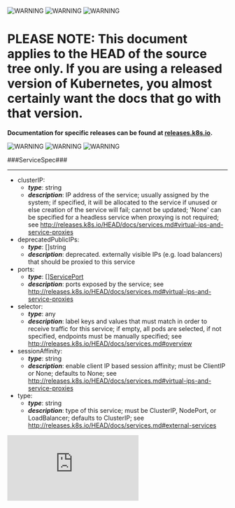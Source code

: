 <!-- BEGIN MUNGE: UNVERSIONED_WARNING -->

<!-- BEGIN STRIP_FOR_RELEASE -->

![WARNING](http://kubernetes.io/img/warning.png)
![WARNING](http://kubernetes.io/img/warning.png)
![WARNING](http://kubernetes.io/img/warning.png)

<h1>PLEASE NOTE: This document applies to the HEAD of the source
tree only. If you are using a released version of Kubernetes, you almost
certainly want the docs that go with that version.</h1>

<strong>Documentation for specific releases can be found at
[releases.k8s.io](http://releases.k8s.io).</strong>

![WARNING](http://kubernetes.io/img/warning.png)
![WARNING](http://kubernetes.io/img/warning.png)
![WARNING](http://kubernetes.io/img/warning.png)

<!-- END STRIP_FOR_RELEASE -->

<!-- END MUNGE: UNVERSIONED_WARNING -->
###ServiceSpec###

---
* clusterIP: 
  * **_type_**: string
  * **_description_**: IP address of the service; usually assigned by the system; if specified, it will be allocated to the service if unused or else creation of the service will fail; cannot be updated; 'None' can be specified for a headless service when proxying is not required; see http://releases.k8s.io/HEAD/docs/services.md#virtual-ips-and-service-proxies
* deprecatedPublicIPs: 
  * **_type_**: []string
  * **_description_**: deprecated. externally visible IPs (e.g. load balancers) that should be proxied to this service
* ports: 
  * **_type_**: [][ServicePort](ServicePort.md)
  * **_description_**: ports exposed by the service; see http://releases.k8s.io/HEAD/docs/services.md#virtual-ips-and-service-proxies
* selector: 
  * **_type_**: any
  * **_description_**: label keys and values that must match in order to receive traffic for this service; if empty, all pods are selected, if not specified, endpoints must be manually specified; see http://releases.k8s.io/HEAD/docs/services.md#overview
* sessionAffinity: 
  * **_type_**: string
  * **_description_**: enable client IP based session affinity; must be ClientIP or None; defaults to None; see http://releases.k8s.io/HEAD/docs/services.md#virtual-ips-and-service-proxies
* type: 
  * **_type_**: string
  * **_description_**: type of this service; must be ClusterIP, NodePort, or LoadBalancer; defaults to ClusterIP; see http://releases.k8s.io/HEAD/docs/services.md#external-services


<!-- BEGIN MUNGE: GENERATED_ANALYTICS -->
[![Analytics](https://kubernetes-site.appspot.com/UA-36037335-10/GitHub/docs/api-types/v1/ServiceSpec.md?pixel)]()
<!-- END MUNGE: GENERATED_ANALYTICS -->
